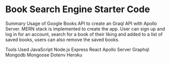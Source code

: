 # Book Search Engine Starter Code
Summary
Usage of Google Books API to create an Graql API with Apollo Server. MERN stack is implemented to create the app. User can sign up and log in for an account, search for a book of their liking and added to a list of saved books, users can also remove the saved books.

Tools Used
JavaScript
Node.js
Express
React
Apollo Server
Graphql
Mongodb
Mongoose
Dotenv
Heroku